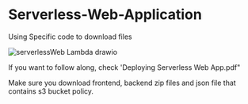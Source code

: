 # Serverless-Web-Application

Using Specific code to download files

![serverlessWeb Lambda drawio](https://user-images.githubusercontent.com/92728844/197913910-c3b908c8-f2cd-417f-a82e-99b2532e9659.png)

If you want to follow along, check 'Deploying Serverless Web App.pdf"

Make sure you download frontend, backend zip files and json file that contains s3 bucket policy.

